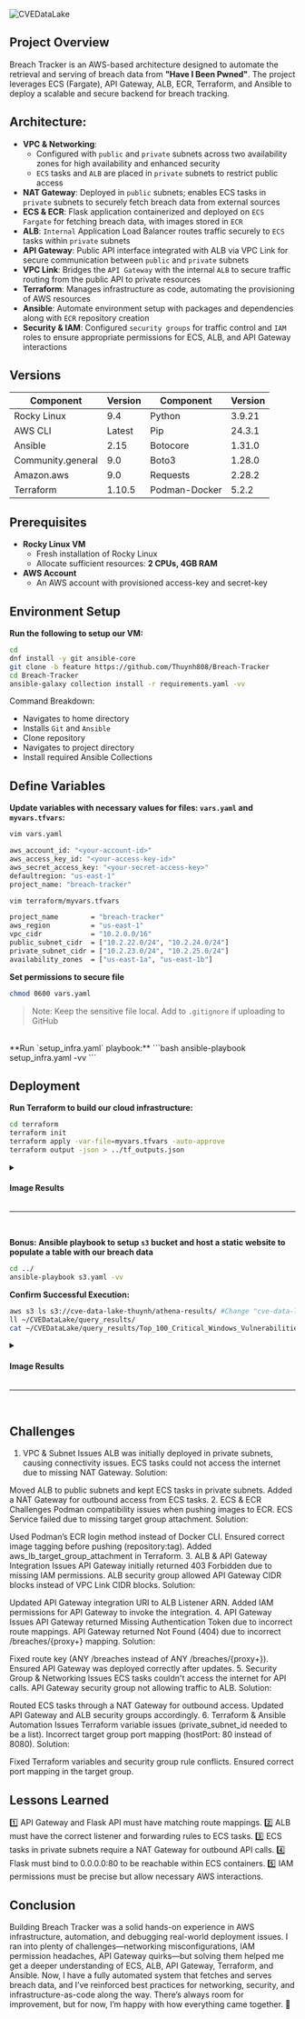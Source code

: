 ![CVEDataLake]() 

## Project Overview

Breach Tracker is an AWS-based architecture designed to automate the retrieval and serving of breach data from **"Have I Been Pwned"**. The project leverages ECS (Fargate), API Gateway, ALB, ECR, Terraform, and Ansible to deploy a scalable and secure backend for breach tracking.

## Architecture:

- **VPC & Networking**:
  - Configured with `public` and `private` subnets across two availability zones for high availability and enhanced security
  - `ECS` tasks and `ALB` are placed in `private` subnets to restrict public access
- **NAT Gateway**: Deployed in `public` subnets; enables ECS tasks in `private` subnets to securely fetch breach data from external sources
- **ECS & ECR**: Flask application containerized and deployed on `ECS Fargate` for fetching breach data, with images stored in `ECR`
- **ALB**: `Internal` Application Load Balancer routes traffic securely to `ECS` tasks within `private` subnets
- **API Gateway**: Public API interface integrated with ALB via VPC Link for secure communication between `public` and `private` subnets
- **VPC Link**: Bridges the `API Gateway` with the internal `ALB` to secure traffic routing from the public API to private resources
- **Terraform**: Manages infrastructure as code, automating the provisioning of AWS resources
- **Ansible**: Automate environment setup with packages and dependencies along with `ECR` repository creation 
- **Security & IAM**: Configured `security groups` for traffic control and `IAM` roles to ensure appropriate permissions for ECS, ALB, and API Gateway interactions

## Versions

| Component         | Version  | Component         | Version  |
|-------------------|----------|-------------------|----------|
| Rocky Linux       | 9.4      | Python            | 3.9.21   |
| AWS CLI           | Latest   | Pip               | 24.3.1   |
| Ansible           | 2.15     | Botocore          | 1.31.0   |
| Community.general | 9.0      | Boto3             | 1.28.0   |
| Amazon.aws        | 9.0      | Requests          | 2.28.2   | 
| Terraform         | 1.10.5   | Podman-Docker     | 5.2.2    | 
 
## Prerequisites

- **Rocky Linux VM**
  - Fresh installation of Rocky Linux
  - Allocate sufficient resources: **2 CPUs, 4GB RAM**
- **AWS Account**
   - An AWS account with provisioned access-key and secret-key

## Environment Setup

**Run the following to setup our VM:**
```bash
cd
dnf install -y git ansible-core
git clone -b feature https://github.com/Thuynh808/Breach-Tracker
cd Breach-Tracker
ansible-galaxy collection install -r requirements.yaml -vv
```
  Command Breakdown:
  - Navigates to home directory
  - Installs `Git` and `Ansible`
  - Clone repository
  - Navigates to project directory
  - Install required Ansible Collections

## Define Variables

**Update variables with necessary values for files: `vars.yaml` and `myvars.tfvars`:**
```bash
vim vars.yaml
```
```bash
aws_account_id: "<your-account-id>"
aws_access_key_id: "<your-access-key-id>"
aws_secret_access_key: "<your-secret-access-key>"
defaultregion: "us-east-1"
project_name: "breach-tracker"
```
```bash
vim terraform/myvars.tfvars
```
```bash
project_name        = "breach-tracker"
aws_region          = "us-east-1"
vpc_cidr            = "10.2.0.0/16"
public_subnet_cidr  = ["10.2.22.0/24", "10.2.24.0/24"] 
private_subnet_cidr = ["10.2.23.0/24", "10.2.25.0/24"]
availability_zones  = ["us-east-1a", "us-east-1b"]
```
**Set permissions to secure file**
```bash
chmod 0600 vars.yaml 
```
> Note: Keep the sensitive file local. Add to `.gitignore` if uploading to GitHub
<br>  
**Run `setup_infra.yaml` playbook:**
```bash
ansible-playbook setup_infra.yaml -vv
```

## Deployment

**Run Terraform to build our cloud infrastructure:**
```bash
cd terraform
terraform init
terraform apply -var-file=myvars.tfvars -auto-approve
terraform output -json > ../tf_outputs.json
```

<details close>
  <summary> <h4>Image Results</h4> </summary>
    
![CVEDataLake](https://i.imgur.com/TOHj0Kz.png)
![CVEDataLake](https://i.imgur.com/PhcouoU.png)
  
- **Environment Setup**:
---
<br><br>
![CVEDataLake](https://i.imgur.com/wob1hNt.png)

**Glue Table Schema**: 
 - Navigating to the Glue table in the AWS console, we can verify its schema to ensure it aligns with the data structure needed for our queries 
  </details>

---
<br>

**Bonus: Ansible playbook to setup `s3` bucket and host a static website to populate a table with our breach data**

```bash
cd ../
ansible-playbook s3.yaml -vv
```

**Confirm Successful Execution:**

```bash
aws s3 ls s3://cve-data-lake-thuynh/athena-results/ #Change "cve-data-lake-thuynh" to your bucket name
ll ~/CVEDataLake/query_results/
cat ~/CVEDataLake/query_results/Top_100_Critical_Windows_Vulnerabilities.json | head -40
```
<details close>
  <summary> <h4>Image Results</h4> </summary>
    
![CVEDataLake](https://i.imgur.com/idwIvVZ.png)
![CVEDataLake](https://i.imgur.com/fWI7OLO.png)

  - **List S3**: Bucket contains results under athena-results/, including .csv and .csv.metadata files
  - **List local directory**: Confirmed `~/CVEDataLake/query_results/` has multiple JSON query result files
  - **Examine JSON file**: Results confirm properly formatted structured JSON data
  </details>

---
<br>

## Challenges

1. VPC & Subnet Issues
ALB was initially deployed in private subnets, causing connectivity issues.
ECS tasks could not access the internet due to missing NAT Gateway.
Solution:

Moved ALB to public subnets and kept ECS tasks in private subnets.
Added a NAT Gateway for outbound access from ECS tasks.
2. ECS & ECR Challenges
Podman compatibility issues when pushing images to ECR.
ECS Service failed due to missing target group attachment.
Solution:

Used Podman’s ECR login method instead of Docker CLI.
Ensured correct image tagging before pushing (repository:tag).
Added aws_lb_target_group_attachment in Terraform.
3. ALB & API Gateway Integration Issues
API Gateway initially returned 403 Forbidden due to missing IAM permissions.
ALB security group allowed API Gateway CIDR blocks instead of VPC Link CIDR blocks.
Solution:

Updated API Gateway integration URI to ALB Listener ARN.
Added IAM permissions for API Gateway to invoke the integration.
4. API Gateway Issues
API Gateway returned Missing Authentication Token due to incorrect route mappings.
API Gateway returned Not Found (404) due to incorrect /breaches/{proxy+} mapping.
Solution:

Fixed route key (ANY /breaches instead of ANY /breaches/{proxy+}).
Ensured API Gateway was deployed correctly after updates.
5. Security Group & Networking Issues
ECS tasks couldn't access the internet for API calls.
API Gateway security group not allowing traffic to ALB.
Solution:

Routed ECS tasks through a NAT Gateway for outbound access.
Updated API Gateway and ALB security groups accordingly.
6. Terraform & Ansible Automation Issues
Terraform variable issues (private_subnet_id needed to be a list).
Incorrect target group port mapping (hostPort: 80 instead of 8080).
Solution:

Fixed Terraform variables and security group rule conflicts.
Ensured correct port mapping in the target group.

## Lessons Learned
1️⃣ API Gateway and Flask API must have matching route mappings.
2️⃣ ALB must have the correct listener and forwarding rules to ECS tasks.
3️⃣ ECS tasks in private subnets require a NAT Gateway for outbound API calls.
4️⃣ Flask must bind to 0.0.0.0:80 to be reachable within ECS containers.
5️⃣ IAM permissions must be precise but allow necessary AWS interactions.

## Conclusion

Building Breach Tracker was a solid hands-on experience in AWS infrastructure, automation, and debugging real-world deployment issues. I ran into plenty of challenges—networking misconfigurations, IAM permission headaches, API Gateway quirks—but solving them helped me get a deeper understanding of ECS, ALB, API Gateway, Terraform, and Ansible. Now, I have a fully automated system that fetches and serves breach data, and I’ve reinforced best practices for networking, security, and infrastructure-as-code along the way. There’s always room for improvement, but for now, I’m happy with how everything came together. 🚀


